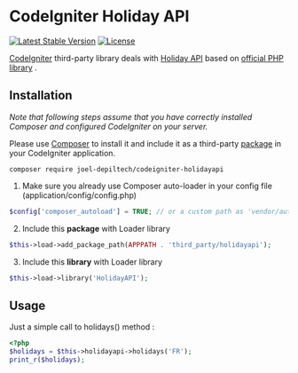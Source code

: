 # CodeIgniter Holiday API

[![Latest Stable Version](https://poser.pugx.org/joel-depiltech/codeigniter-holidayapi/v/stable.svg)](https://packagist.org/packages/joel-depiltech/codeigniter-holidayapi)
[![License](https://poser.pugx.org/joel-depiltech/codeigniter-holidayapi/license)](https://packagist.org/packages/joel-depiltech/codeigniter-holidayapi)


[CodeIgniter](https://www.codeigniter.com) third-party library deals with [Holiday API](https://holidayapi.com) based on [official PHP library](https://github.com/joshtronic/php-holidayapi) .

## Installation

_Note that following steps assume that you have correctly installed Composer and configured CodeIgniter on your server._

Please use [Composer](https://getcomposer.org) to install it and include it as a third-party [package](https://www.codeigniter.com/user_guide/libraries/loader.html#application-packages) in your CodeIgniter application.

`composer require joel-depiltech/codeigniter-holidayapi`

1. Make sure you already use Composer auto-loader in your config file (application/config/config.php)

```php
$config['composer_autoload'] = TRUE; // or a custom path as 'vendor/autoload.php'
```

2. Include this **package** with Loader library

```php
$this->load->add_package_path(APPPATH . 'third_party/holidayapi');
```

3. Include this **library** with Loader library

```php
$this->load->library('HolidayAPI');
```


## Usage

Just a simple call to holidays() method :

```php
<?php
$holidays = $this->holidayapi->holidays('FR');
print_r($holidays);
```
